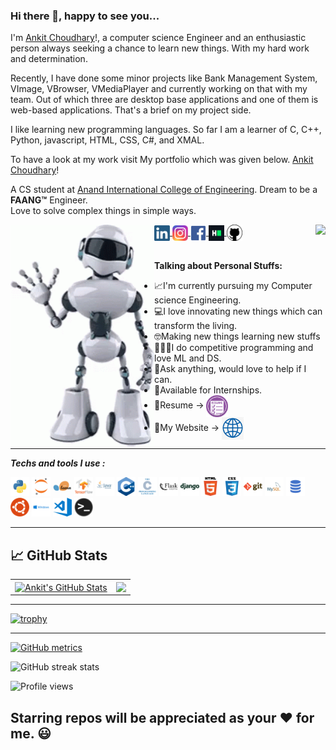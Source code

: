 ### Hi there 👋, happy to see you...
I'm [Ankit Choudhary](https://www.linkedin.com/in/ankit-choudhary-342410175/)!, a computer science Engineer and an enthusiastic person always seeking a chance to learn new things. With my hard work and determination.

Recently, I have done some minor projects like Bank Management System, VImage, VBrowser, VMediaPlayer and currently working on that with my team. Out of which three are desktop base applications and one of them is web-based applications. That's a brief on my project side.

I like learning new programming languages. So far I am a learner of C, C++, Python, javascript, HTML, CSS, C#, and XMAL.

To have a look at my work visit My portfolio which was given below. 
[Ankit Choudhary](https://ankit1509.github.io/My-Portfolio/)!

A CS student at [Anand International College of Engineering](https://anandice.ac.in/). Dream to be a <b>FAANG™️</b> Engineer.<br>
Love to solve complex things in simple ways.


<img align="left" alt="GIF" src="https://raw.githubusercontent.com/ankit1509/ankit1509/master/wave.gif" width="230px" />
<img align="right" src="https://github-readme-stats.vercel.app/api/top-langs/?username=ankit1509&langs_count=10&theme=dark&show_icons=true"/>


<a href="https://www.linkedin.com/in/ankit-choudhary-342410175/">
  <img align="center" alt="Ankit's LinkedIN" width="25px" src="Assets/linkedin.png" />
</a>
<a href="https://www.instagram.com/ankitchoudhary8322/">
  <img align="center" alt="Ankit's Instagram" width="25px" src="Assets/instagram.jpg" />
</a>
<a href="https://www.facebook.com/profile.php?id=100050947037945">
  <img align="center" alt="Ankit's Facebook" width="25px" src="Assets/facebook.png" />
</a>
<!-- <a href="http://t.me/hamdan_1905387">
  <img align="center" alt="Ankit's Telegram" width="25px" src="Assets/telegram.jpg" />
</a> -->
<!-- <a href="https://twitter.com/bright_hamdan">
  <img align="center" alt="Ankit's Twitter" width="25px" src="Assets/twitter.png" />
</a> -->
<!-- <a href="https://www.codechef.com/users/ch_hamdan">
  <img align="center" alt="Ankit's Codechef" width="25px" src="Assets/codechef.png" />
</a> -->
<a href="https://www.hackerrank.com/ac2000choudhary">
  <img align="center" alt="Ankit's Hackerrank" width="25px" src="Assets/hackerrank.png" />
</a>
<a href="https://github.com/ankit1509">
  <img align="center" alt="Ankit's Github" width="25px" src="Assets/github.png" />
</a>
<br><br>



**Talking about Personal Stuffs:**

- 📈I'm currently pursuing my Computer science Engineering.
- 💻I love innovating new things which can transform the living.
- 🤓Making new things learning new stuffs
- 👨🏻‍💻I do competitive programming and love ML and DS.
- 🤝Ask anything, would love to help if I can.
- 🏢Available for Internships.
- 📝Resume -> <a href="https://ankit1509.github.io/My-Portfolio/image/Ankit%20Choudhary%20Resume.pdf"><img align="center" alt="Ankit's Resume" width="35px" src="Assets/resume.png" /></a>
- 📝My Website -> <a href="https://ankit1509.github.io/My-Portfolio/"><img align="center" alt="Ankit's Resume" width="35px" src="website.jpg" /></a>
<hr>

***Techs and tools I use :***

<code><img height="30" src="https://raw.githubusercontent.com/github/explore/80688e429a7d4ef2fca1e82350fe8e3517d3494d/topics/python/python.png"></code>
<code><img height="30" src="https://raw.githubusercontent.com/github/explore/80688e429a7d4ef2fca1e82350fe8e3517d3494d/topics/jupyter-notebook/jupyter-notebook.png"></code>
<code><img height="30" src="https://raw.githubusercontent.com/github/explore/80688e429a7d4ef2fca1e82350fe8e3517d3494d/topics/scikit-learn/scikit-learn.png"></code>
<code><img height="30" src="https://raw.githubusercontent.com/github/explore/80688e429a7d4ef2fca1e82350fe8e3517d3494d/topics/tensorflow/tensorflow.png"></code>
<code><img height="30" src="https://raw.githubusercontent.com/github/explore/80688e429a7d4ef2fca1e82350fe8e3517d3494d/topics/java/java.png"></code>
<code><img height="30" src="https://raw.githubusercontent.com/github/explore/80688e429a7d4ef2fca1e82350fe8e3517d3494d/topics/cpp/cpp.png"></code>
<code><img height="30" src="https://raw.githubusercontent.com/github/explore/80688e429a7d4ef2fca1e82350fe8e3517d3494d/topics/c/c.png"></code>
<code><img height="30" src="https://raw.githubusercontent.com/github/explore/80688e429a7d4ef2fca1e82350fe8e3517d3494d/topics/flask/flask.png"></code>
<code><img height="30" src="https://raw.githubusercontent.com/github/explore/80688e429a7d4ef2fca1e82350fe8e3517d3494d/topics/django/django.png"></code>
<code><img height="30" src="https://raw.githubusercontent.com/github/explore/80688e429a7d4ef2fca1e82350fe8e3517d3494d/topics/html/html.png"></code>
<code><img height="30" src="https://raw.githubusercontent.com/github/explore/80688e429a7d4ef2fca1e82350fe8e3517d3494d/topics/css/css.png"></code>
<code><img height="30" src="https://raw.githubusercontent.com/github/explore/80688e429a7d4ef2fca1e82350fe8e3517d3494d/topics/git/git.png"></code>
<code><img height="30" src="https://raw.githubusercontent.com/github/explore/80688e429a7d4ef2fca1e82350fe8e3517d3494d/topics/mysql/mysql.png"></code>
<code><img height="30" src="https://raw.githubusercontent.com/github/explore/80688e429a7d4ef2fca1e82350fe8e3517d3494d/topics/sql/sql.png"></code>
<code><img height="30" src="https://raw.githubusercontent.com/github/explore/80688e429a7d4ef2fca1e82350fe8e3517d3494d/topics/ubuntu/ubuntu.png"></code>
<code><img height="30" src="https://raw.githubusercontent.com/github/explore/80688e429a7d4ef2fca1e82350fe8e3517d3494d/topics/windows/windows.png"></code>
<code><img height="30" src="https://raw.githubusercontent.com/github/explore/80688e429a7d4ef2fca1e82350fe8e3517d3494d/topics/visual-studio-code/visual-studio-code.png"></code>
<code><img height="30" src="https://raw.githubusercontent.com/github/explore/80688e429a7d4ef2fca1e82350fe8e3517d3494d/topics/terminal/terminal.png"></code>
<hr>

## &#x1f4c8; GitHub Stats
<table>
  <tr>
    <td>
      <a href="https://github.com/ankit1509/ankit1509"> 
        <img align="center" src="https://github-readme-stats.vercel.app/api?username=ankit1509&show_icons=true&line_height=27&count_private=true&title_color=ffffff&text_color=c9cacc&icon_color=2bbc8a&bg_color=1d1f21" alt="Ankit's GitHub Stats" width="400" />
      </a>
     </td>
      <td>
      <a href="https://github.com/ankit1509/ankit1509.github.io">
        <img align="center" src="https://github-readme-stats.vercel.app/api/pin/?username=ankit1509&repo=My-Portfolio&title_color=ffffff&text_color=c9cacc&icon_color=2bbc8a&bg_color=1d1f21" width="400" />
      </a>
     </td>
  </tr>
</table>
<hr>

[![trophy](https://github-profile-trophy.vercel.app/?username=ankit1509)](https://github.com/ryo-ma/github-profile-trophy)
<hr>

[![GitHub metrics](https://metrics.lecoq.io/ankit1509)](https://metrics.lecoq.io/ankit1509)  

![GitHub streak stats](https://github-readme-streak-stats.herokuapp.com/?user=ankit1509)  

![Profile views](https://gpvc.arturio.dev/ankit1509)   


<h2>Starring repos will be appreciated as your ❤️ for me. 😃 </h2>



<!--
**ankit1509/ankit1509** is a ✨ _special_ ✨ repository because its `README.md` (this file) appears on your GitHub profile.

Here are some ideas to get you started:

- 🔭 I’m currently working on ...
- 🌱 I’m currently learning ...
- 👯 I’m looking to collaborate on ...
- 🤔 I’m looking for help with ...
- 💬 Ask me about ...
- 📫 How to reach me: ...
- 😄 Pronouns: ...
- ⚡ Fun fact: ...
-->
